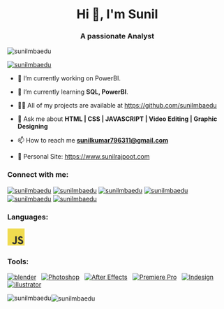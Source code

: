 <h1 align="center">Hi 👋, I'm Sunil</h1>
<h3 align="center">A passionate Analyst</h3>

<p align="left"> <img src="https://komarev.com/ghpvc/?username=sunilmbaedu&label=Profile%20views&color=0e75b6&style=flat" alt="sunilmbaedu" /> </p>
<p align="left"> <a href="https://twitter.com/sunilmbaedu" target="blank"><img src="https://img.shields.io/twitter/follow/sunilmbaedu?logo=twitter&style=for-the-badge" alt="sunilmbaedu" /></a> </p>

- 🔭 I’m currently working on PowerBI.

- 🌱 I’m currently learning **SQL, PowerBI**.

- 👨‍💻 All of my projects are available at  https://github.com/sunilmbaedu

- 💬 Ask me about **HTML | CSS | JAVASCRIPT | Video Editing | Graphic Designing**

- 📫 How to reach me **sunilkumar796311@gmail.com**

- 📄 Personal Site: https://www.sunilrajpoot.com

<h3 align="left">Connect with me:</h3>
<p align="left">
<a href="https://linkedin.com/in/sunilmbaedu" target="blank"><img align="center" src="https://raw.githubusercontent.com/rahuldkjain/github-profile-readme-generator/master/src/images/icons/Social/linked-in-alt.svg" alt="sunilmbaedu" height="30" width="40" /></a>
<a href="https://instagram.com/sunilmbaedu" target="blank"><img align="center" src="https://raw.githubusercontent.com/rahuldkjain/github-profile-readme-generator/master/src/images/icons/Social/instagram.svg" alt="sunilmbaedu" height="30" width="40" /></a>
<a href="https://twitter.com/sunilmbaedu" target="blank"><img align="center" src="https://raw.githubusercontent.com/rahuldkjain/github-profile-readme-generator/master/src/images/icons/Social/twitter.svg" alt="sunilmbaedu" height="30" width="40" /></a>
<a href="https://fb.com/sunilmbaedu" target="blank"><img align="center" src="https://raw.githubusercontent.com/rahuldkjain/github-profile-readme-generator/master/src/images/icons/Social/facebook.svg" alt="sunilmbaedu" height="30" width="40" /></a>
<a href="https://www.behance.net/sunilmbaedu" target="blank"><img align="center" src="https://raw.githubusercontent.com/rahuldkjain/github-profile-readme-generator/master/src/images/icons/Social/behance.svg" alt="sunilmbaedu" height="30" width="40" /></a>
<a href="https://www.youtube.com/c/sunilmbaedu" target="blank"><img align="center" src="https://raw.githubusercontent.com/rahuldkjain/github-profile-readme-generator/master/src/images/icons/Social/youtube.svg" alt="sunilmbaedu" height="30" width="40" /></a>
</p>

<h3 align="left">Languages:</h3>
<p align="left">
<a href="https://developer.mozilla.org/en-US/docs/Web/JavaScript" target="_blank" rel="noreferrer"> <img src="https://raw.githubusercontent.com/devicons/devicon/master/icons/javascript/javascript-original.svg" alt="javascript" width="40" height="40"/></a>
</p>

<h3 align="left">Tools:</h3>
<p align="left"> <a href="https://www.blender.org/" target="_blank" rel="noreferrer"> <img src="https://download.blender.org/branding/community/blender_community_badge_white.svg" alt="blender" width="40" height="40"/></a>&nbsp;&nbsp;
<a href="https://www.adobe.com/in/products/photoshop.html" target="_blank" rel="noreferrer"> <img src="https://github.com/sunilmbaedu/sunilmbaedu/assets/154014386/d88b11b7-d154-4f99-9b47-907bef2ea393" alt="Photoshop" width="40" height="40"/></a>&nbsp;&nbsp;
<a href="https://www.adobe.com/in/products/aftereffects.html" target="_blank" rel="noreferrer"> <img src="https://github.com/sunilmbaedu/sunilmbaedu/assets/154014386/28f4adc5-ff5f-4602-8918-b01e0a6eaf47" alt="After Effects" width="40" height="40"/></a>&nbsp;&nbsp;
<a href="https://www.adobe.com/in/products/premiere.html" target="_blank" rel="noreferrer"> <img src="https://github.com/sunilmbaedu/sunilmbaedu/assets/154014386/9177309c-4eae-4555-8ba7-2ef6e10751a7" alt="Premiere Pro" width="40" height="40"/></a>&nbsp;&nbsp;
<a href="https://www.adobe.com/in/products/indesign.html" target="_blank" rel="noreferrer"> <img src="https://github.com/sunilmbaedu/sunilmbaedu/assets/154014386/97670ff4-b263-40cb-a7b5-776d60743787" alt="Indesign" width="40" height="40"/></a>&nbsp;&nbsp;
<a href="https://www.adobe.com/in/products/illustrator.html" target="_blank" rel="noreferrer"> <img src="https://github.com/sunilmbaedu/sunilmbaedu/assets/154014386/f08c71a3-1c7e-4899-a087-5f73dccb75b4" alt="illustrator" width="40" height="40"/></a>&nbsp;&nbsp;

</p>


<p><img align="left" src="https://github-readme-stats.vercel.app/api/top-langs?username=sunilmbaedu&show_icons=true&locale=en&layout=compact" alt="sunilmbaedu" /></p>
<p><img align="center" src="https://github-readme-streak-stats.herokuapp.com/?user=sunilmbaedu&" alt="sunilmbaedu" /></p>
